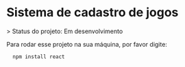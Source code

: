 <H1>Sistema de cadastro de jogos</H1>
> Status do projeto: Em desenvolvimento

Para rodar esse projeto na sua máquina, por favor digite:
```
  npm install react
```
